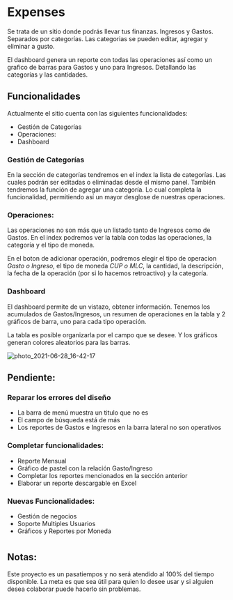 # Expenses

Se trata de un sitio donde podrás llevar tus finanzas. Ingresos y Gastos. Separados por categorías. 
Las categorias se pueden editar, agregar y eliminar a gusto. 

El dashboard genera un reporte con todas las operaciones así como un grafico de barras para Gastos y uno para Ingresos. Detallando las categorías y las cantidades.
 
## Funcionalidades

Actualmente el sitio cuenta con las siguientes funcionalidades:
 
* Gestión de Categorías
* Operaciones:
* Dashboard

### Gestión de Categorías
En la sección de categorías tendremos en el index la lista de categorías. Las cuales podrán ser editadas o eliminadas desde el mismo panel. También tendremos la función de agregar una categoría. Lo cual completa la funcionalidad, permitiendo así un mayor desglose de nuestras operaciones.

### Operaciones:
Las operaciones no son más que un listado tanto de Ingresos como de Gastos. En el index podremos ver la tabla con todas las operaciones, la categoría y el tipo de moneda. 
 
En el boton de adicionar operación, podremos elegir el tipo de operacion *Gasto o Ingreso*, el tipo de moneda *CUP o MLC*, la cantidad, la descripción, la fecha de la operación (por si lo hacemos retroactivo) y la categoría.
 
 
### Dashboard
El dashboard permite de un vistazo, obtener información. Tenemos los acumulados de Gastos/Ingresos, un resumen de operaciones en la tabla y 2 gráficos de barra, uno para cada tipo operación. 
 
La tabla es posible organizarla por el campo que se desee. Y los gráficos generan colores aleatorios para las barras.



![photo_2021-06-28_16-42-17](https://user-images.githubusercontent.com/33090194/124185602-3042f000-da89-11eb-9735-522214959995.jpg)


 
 
## Pendiente:
 
### Reparar los errores del diseño
* La barra de menú muestra un titulo que no es
* El campo de búsqueda está de más
* Los reportes de Gastos e Ingresos en la barra lateral no son operativos
 
### Completar funcionalidades:
* Reporte Mensual
* Gráfico de pastel con la relación Gasto/Ingreso
* Completar los reportes mencionados en la sección anterior
* Elaborar un reporte descargable en Excel
 
### Nuevas Funcionalidades:
* Gestión de negocios
* Soporte Multiples Usuarios
* Gráficos y Reportes por Moneda
 
 
#
 
## Notas:
Este proyecto es un pasatiempos y no será atendido al 100% del tiempo disponible. La meta es que sea útil para quien lo desee usar y si alguien desea colaborar puede hacerlo sin problemas. 
